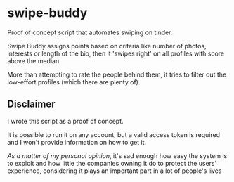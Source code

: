 # swipe-buddy
Proof of concept script that automates swiping on tinder.

Swipe Buddy assigns points based on criteria like number of photos, interests or length of the bio, then it 'swipes right' on all profiles with score above the median.

More than attempting to rate the people behind them, it tries to filter out the low-effort profiles (which there are plenty of).

## Disclaimer
I wrote this script as a proof of concept.

It is possible to run it on any account, but a valid access token is required and I won't provide information on how to get it.

*As a matter of my personal opinion*, it's sad enough how easy the system is to exploit and how little the companies owning it do to protect the users' experience, considering it plays an important part in a lot of people's lives 
